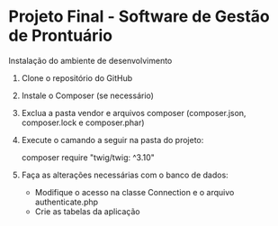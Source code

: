 # Projeto Final - Software de Gestão de Prontuário


Instalação do ambiente de desenvolvimento

1. Clone o repositório do GitHub

2. Instale o Composer (se necessário)
3. Exclua a pasta vendor e arquivos composer (composer.json, composer.lock e composer.phar)
4. Execute o camando a seguir na pasta do projeto:

    composer require "twig/twig: ^3.10"

5. Faça as alterações necessárias com o banco de dados:
   
   - Modifique o acesso na classe Connection e o arquivo authenticate.php
   - Crie as tabelas da aplicação
